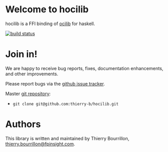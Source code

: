 # Welcome to hocilib

hocilib is a FFI binding of [ocilib](http://www.ocilib.net) for haskell.

[![build status](https://travis-ci.org/thierry-b/hocilib.svg?branch=master)](https://travis-ci.org/thierry-b/hocilib)

# Join in!

We are happy to receive bug reports, fixes, documentation enhancements,
and other improvements.

Please report bugs via the
[github issue tracker](https://github.com/thierry-b/hocilib/issues).

Master [git repository](https://github.com/thierry-b/hocilib):

* `git clone git@github.com:thierry-b/hocilib.git`

# Authors

This library is written and maintained by Thierry Bourrillon, <thierry.bourrillon@fpinsight.com>.
